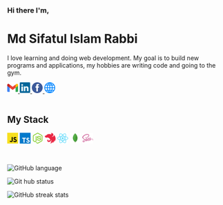 ### **Hi there I'm**,

# **Md Sifatul Islam Rabbi**

I love learning and doing web development. My goal is to build new programs and applications, my hobbies are writing code and going to the gym.

<a href="mailto:mdsifatulislam.rabbi@gmail.com" target="_blank">
<code><img src="./icons/gmail.svg" alt="Gmail" height="25"/></code>
</a>
<a href="https://linkedin.com/in/temujins" target="_blank">
<code><img src="./icons/linkedin.svg" alt="LinkedIn" height="25"/></code>
</a>
<a href="https://facebook.com/ttemujins" target="_blank">
<code><img src="./icons/facebook.svg" alt="Facebook" height="25"/></code>
</a>
<a href="https://sifatulrabbi.github.io" target="_blank">
<code><img src="./icons/web.svg" alt="Website" height="25"/></code>
</a>

<br/>
<br/>

## My Stack

<code><img src="./icons/javascript.svg" alt="JavaScript" height="25"/></code>
<code><img src="./icons/typescript.svg" alt="TypeScript" height="25"/></code>
<code><img src="./icons/nodejs.svg" alt="Node.js" height="25"/></code>
<code><img src="./icons/nestjs.svg" alt="Nest.js" height="25"/></code>
<code><img src="./icons/react.svg" alt="React" height="25"/></code>
<code><img src="./icons/mongodb.svg" alt="MongoDB" height="25"/></code>
<code><img src="./icons/sass.svg" alt="SCSS" height="25"/></code>

<br/>

![GitHub language](https://github-readme-stats.vercel.app/api/top-langs/?username=sifatulrabbi&layout=compact&theme=tokyonight)

![Git hub status](https://github-readme-stats.anuraghazra1.vercel.app/api?username=sifatulrabbi&show_icons=true&include_all_commits=true&theme=tokyonight)

<!-- ![Full stack E-Commerce shop](https://github-readme-stats.anuraghazra1.vercel.app/api/pin/?username=sifatulrabbi&repo=fullstack-ecommerce-shop&theme=tokyonight)

![My portfolio](https://github-readme-stats.anuraghazra1.vercel.app/api/pin/?username=sifatulrabbi&repo=sifatulrabbi.github.io&theme=tokyonight) -->

![GitHub streak stats](https://github-readme-streak-stats.herokuapp.com/?user=sifatulrabbi&theme=tokyonight)

